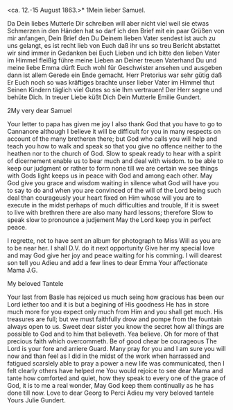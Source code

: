  <ca. 12.-15 August 1863.>*
1Mein lieber Samuel.

Da Dein liebes Mutterle Dir schreiben will aber nicht viel weil sie etwas Schmerzen in den Händen hat so darf ich den Brief mit ein paar Grüßen von mir anfangen, Dein Brief den Du Deinem lieben Vater sendest ist auch zu uns gelangt, es ist recht lieb von Euch daß ihr uns so treu Bericht abstattet wir sind immer in Gedanken bei Euch Lieben und ich bitte den lieben Vater im Himmel fleißig führe meine Lieben an Deiner treuen Vaterhand Du und meine liebe Emma dürft Euch wohl für Geschwister ansehen und ausgeben dann ist allem Gerede ein Ende gemacht. Herr Pretorius war sehr gütig daß Er Euch noch so was kräftiges brachte unser lieber Vater im Himmel thut Seinen Kindern täglich viel Gutes so sie Ihm vertrauen! Der Herr segne und behüte Dich. In treuer Liebe küßt Dich Dein Mutterle
 Emilie Gundert.


2My very dear Samuel

Your letter to papa has given me joy I also thank God that you have to go to Cannanore although I believe it will be difficult for you in many respects on account of the many bretheren there; but God who calls you will help and teach you how to walk and speak so that you give no offence neither to the heathen nor to the church of God. Slow to speak ready to hear with a spirit of dicernement enable us to bear much and deal with wisdom. to be able to keep our judgment or rather to form none till we are certain we see things with Gods light keeps us in peace with God and among each other. May God give you grace and wisdom waiting in silence what God will have you to say to do and when you are convinced of the will of the Lord being such deal than courageusly your heart fixed on Him whose will you are to execute in the midst perhaps of much difficulties and trouble, If it is sweet to live with brethren there are also many hard lessons; therefore Slow to speak slow to pronounce a judjement May the Lord keep you in perfect peace.

I regrette, not to have sent an album for photograph to Miss Will as you are to be near her. I shall D.V. do it next opportunity Give her my special love and may God give her joy and peace waiting for his comming. 
I will dearest son tell you Adieu and add a few lines to dear Emma  Your affectionate Mama J.G.


My beloved Tantele

Your last from Basle has rejoiced us much seing how gracious has been our Lord iether too and it is but a begining of His goodness He has in store much more for you expect only much from Him and you shall get much. His treasures are full; but we must faithfully drow and pompe from the fountain always open to us. Sweet dear sister you know the secret how all things are possible to God and to him that believeth. Yea believe. Oh for more of that precious faith which overcommeth. Be of good chear be courageous The Lord is your fore and arriere Guard. Many pray for you and I am sure you will now and than feel as I did in the midst of the work when harrassed and fatigued scarslely able to pray a power a new life was communicated, then I felt clearly others have helped me You would rejoice to see dear Mama and tante how comforted and quiet, how they speak to every one of the grace of God, it is to me a real wonder, May God keep them continually as he has done till now. Love to dear Georg to Perci Adieu my very beloved tantele  Yours Julie Gundert.
